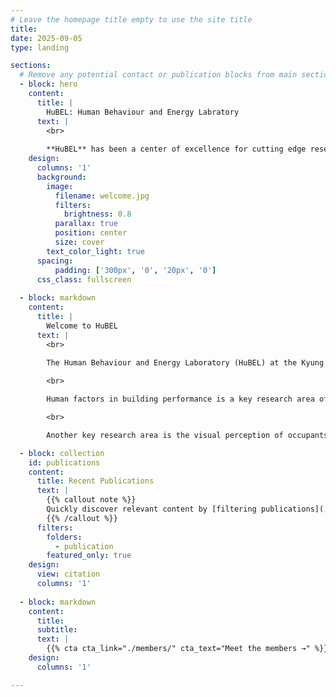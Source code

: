 ```yaml
---
# Leave the homepage title empty to use the site title
title:
date: 2025-09-05
type: landing

sections:
  # Remove any potential contact or publication blocks from main sections
  - block: hero
    content:
      title: |
        HuBEL: Human Behaviour and Energy Labratory
      text: |
        <br>
        
        **HuBEL** has been a center of excellence for cutting edge research, teaching, and practice since its founding in 2010.
    design:
      columns: '1'
      background:
        image: 
          filename: welcome.jpg
          filters:
            brightness: 0.8
          parallax: true
          position: center
          size: cover
        text_color_light: true
      spacing:
          padding: ['300px', '0', '20px', '0']
      css_class: fullscreen
  
  - block: markdown
    content:
      title: |
        Welcome to HuBEL
      text: |
        <br>
        
        The Human Behaviour and Energy Laboratory (HuBEL) at the Kyung Hee University was founded in 2010. A central aim of the HuBEL is to contribute to creating carbon efficient and healthy buildings and cities by carrying out innovative research in the area of adaptive comfort, occupant behaviour, energy efficient control algorithm, building energy management system, deep neural network models, the energy-efficiency and renewable energy potentials of buildings and urban space, the health performance of buildings, urban climatic maps, and implications of climate change.

        <br>

        Human factors in building performance is a key research area of HuBEL. The HuBEL has developed and adaptive comfort and behavioural models of control systems for thermal and luminous environments through the rigorous statistical analysis of field measurement data. The energy efficient control algorithms, which enable the application of the behavioural models to Building Energy Management System (BEMS), have been created and tested. The recent research of the HuBEL includes the development of real-time simulation with BEMS, the use of machine learning (deep learning, reinforcement learning) for the design and operation of buildings at urban scales.

        <br>

        Another key research area is the visual perception of occupants and the application of advanced lighting systems. The HuBEL has investigated the visual effects of different spectral power distributions of light sources, the use of lighting systems in practice, and their energy implications through a series of experiments, field measurements, and simulations. Recently, the HuBEL has been testing the subjective responses of people to organic lighting emitting device (OLED) lighting and been developing the lighting strategies to apply OLED in buildings in a carbon efficient way, which can maximise the comfort and well-being of building occupants.

  - block: collection
    id: publications
    content:
      title: Recent Publications
      text: |
        {{% callout note %}}
        Quickly discover relevant content by [filtering publications](./publication/).
        {{% /callout %}}
      filters:
        folders:
          - publication
        featured_only: true
    design:
      view: citation
      columns: '1'
      
  - block: markdown
    content:
      title:
      subtitle:
      text: |
        {{% cta cta_link="./members/" cta_text="Meet the members →" %}}
    design:
      columns: '1'

---
```


